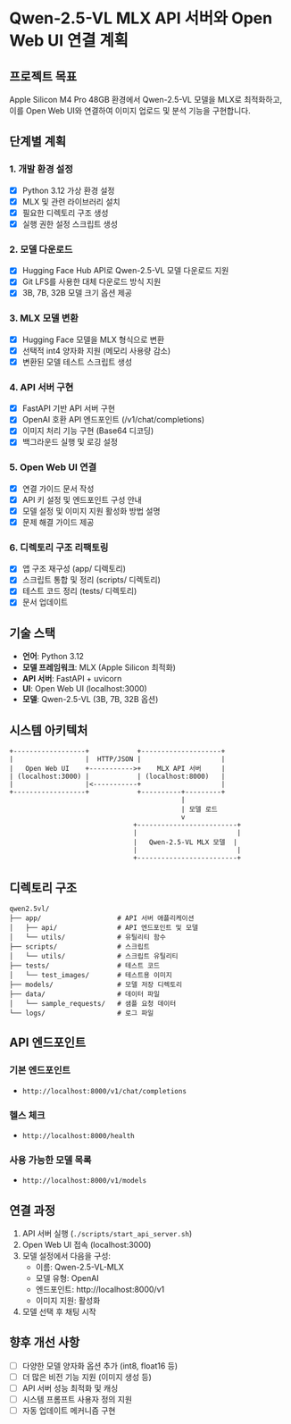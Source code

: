 # Qwen-2.5-VL MLX API 서버와 Open Web UI 연결 계획

## 프로젝트 목표

Apple Silicon M4 Pro 48GB 환경에서 Qwen-2.5-VL 모델을 MLX로 최적화하고, 이를 Open Web UI와 연결하여 이미지 업로드 및 분석 기능을 구현합니다.

## 단계별 계획

### 1. 개발 환경 설정

- [x] Python 3.12 가상 환경 설정
- [x] MLX 및 관련 라이브러리 설치
- [x] 필요한 디렉토리 구조 생성
- [x] 실행 권한 설정 스크립트 생성

### 2. 모델 다운로드

- [x] Hugging Face Hub API로 Qwen-2.5-VL 모델 다운로드 지원
- [x] Git LFS를 사용한 대체 다운로드 방식 지원
- [x] 3B, 7B, 32B 모델 크기 옵션 제공

### 3. MLX 모델 변환

- [x] Hugging Face 모델을 MLX 형식으로 변환
- [x] 선택적 int4 양자화 지원 (메모리 사용량 감소)
- [x] 변환된 모델 테스트 스크립트 생성

### 4. API 서버 구현

- [x] FastAPI 기반 API 서버 구현
- [x] OpenAI 호환 API 엔드포인트 (/v1/chat/completions)
- [x] 이미지 처리 기능 구현 (Base64 디코딩)
- [x] 백그라운드 실행 및 로깅 설정

### 5. Open Web UI 연결

- [x] 연결 가이드 문서 작성
- [x] API 키 설정 및 엔드포인트 구성 안내
- [x] 모델 설정 및 이미지 지원 활성화 방법 설명
- [x] 문제 해결 가이드 제공

### 6. 디렉토리 구조 리팩토링

- [x] 앱 구조 재구성 (app/ 디렉토리)
- [x] 스크립트 통합 및 정리 (scripts/ 디렉토리)
- [x] 테스트 코드 정리 (tests/ 디렉토리)
- [x] 문서 업데이트

## 기술 스택

- **언어**: Python 3.12
- **모델 프레임워크**: MLX (Apple Silicon 최적화)
- **API 서버**: FastAPI + uvicorn
- **UI**: Open Web UI (localhost:3000)
- **모델**: Qwen-2.5-VL (3B, 7B, 32B 옵션)

## 시스템 아키텍처

```
+------------------+            +--------------------+
|                  |  HTTP/JSON |                    |
|   Open Web UI    +----------->+    MLX API 서버     |
| (localhost:3000) |            | (localhost:8000)   |
|                  |<-----------+                    |
+------------------+            +----------+---------+
                                           |
                                           | 모델 로드
                                           v
                               +-------------------------+
                               |                         |
                               |   Qwen-2.5-VL MLX 모델  |
                               |                         |
                               +-------------------------+
```

## 디렉토리 구조

```
qwen2.5vl/
├── app/                   # API 서버 애플리케이션 
│   ├── api/               # API 엔드포인트 및 모델
│   └── utils/             # 유틸리티 함수
├── scripts/               # 스크립트 
│   └── utils/             # 스크립트 유틸리티
├── tests/                 # 테스트 코드
│   └── test_images/       # 테스트용 이미지
├── models/                # 모델 저장 디렉토리
├── data/                  # 데이터 파일
│   └── sample_requests/   # 샘플 요청 데이터
└── logs/                  # 로그 파일
```

## API 엔드포인트

### 기본 엔드포인트 
- `http://localhost:8000/v1/chat/completions`

### 헬스 체크
- `http://localhost:8000/health`

### 사용 가능한 모델 목록
- `http://localhost:8000/v1/models`

## 연결 과정

1. API 서버 실행 (`./scripts/start_api_server.sh`)
2. Open Web UI 접속 (localhost:3000)
3. 모델 설정에서 다음을 구성:
   - 이름: Qwen-2.5-VL-MLX
   - 모델 유형: OpenAI
   - 엔드포인트: http://localhost:8000/v1
   - 이미지 지원: 활성화
4. 모델 선택 후 채팅 시작

## 향후 개선 사항

- [ ] 다양한 모델 양자화 옵션 추가 (int8, float16 등)
- [ ] 더 많은 비전 기능 지원 (이미지 생성 등)
- [ ] API 서버 성능 최적화 및 캐싱
- [ ] 시스템 프롬프트 사용자 정의 지원
- [ ] 자동 업데이트 메커니즘 구현 